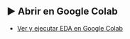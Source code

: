 

## ▶️ Abrir en Google Colab

- [Ver y ejecutar EDA en Google Colab](https://colab.research.google.com/github/ivanna0994/Estadistica-Aplicada/blob/main/eda.ipynb)

